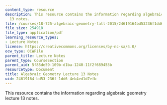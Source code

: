 ```yaml
---
content_type: resource
description: This resource contains the information regarding algebraic geometry lecture
  13 notes.
file: /courses/18-725-algebraic-geometry-fall-2015/24619164bd53236f1dd64eb4ed1d7efb_MIT18_725F15_lec13.pdf
file_size: 254918
file_type: application/pdf
learning_resource_types:
- Lecture Notes
license: https://creativecommons.org/licenses/by-nc-sa/4.0/
ocw_type: OCWFile
parent_title: Lecture Notes
parent_type: CourseSection
parent_uid: 5f85de59-109b-d1ba-1240-11f2f689453b
resourcetype: Document
title: Algebraic Geometry Lecture 13 Notes
uid: 24619164-bd53-236f-1dd6-4eb4ed1d7efb
---
```

This resource contains the information regarding algebraic geometry lecture 13 notes.